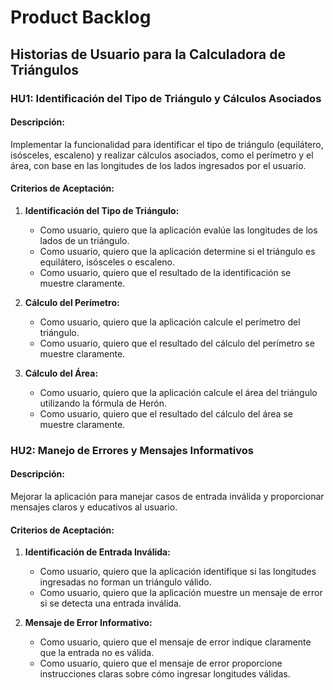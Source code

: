# Product Backlog

## Historias de Usuario para la Calculadora de Triángulos

### HU1: Identificación del Tipo de Triángulo y Cálculos Asociados

#### Descripción:
Implementar la funcionalidad para identificar el tipo de triángulo (equilátero, isósceles, escaleno) y realizar cálculos asociados, como el perímetro y el área, con base en las longitudes de los lados ingresados por el usuario.

#### Criterios de Aceptación:
1. **Identificación del Tipo de Triángulo:**
   - Como usuario, quiero que la aplicación evalúe las longitudes de los lados de un triángulo.
   - Como usuario, quiero que la aplicación determine si el triángulo es equilátero, isósceles o escaleno.
   - Como usuario, quiero que el resultado de la identificación se muestre claramente.

2. **Cálculo del Perímetro:**
   - Como usuario, quiero que la aplicación calcule el perímetro del triángulo.
   - Como usuario, quiero que el resultado del cálculo del perímetro se muestre claramente.

3. **Cálculo del Área:**
   - Como usuario, quiero que la aplicación calcule el área del triángulo utilizando la fórmula de Herón.
   - Como usuario, quiero que el resultado del cálculo del área se muestre claramente.

### HU2: Manejo de Errores y Mensajes Informativos

#### Descripción:
Mejorar la aplicación para manejar casos de entrada inválida y proporcionar mensajes claros y educativos al usuario.

#### Criterios de Aceptación:
1. **Identificación de Entrada Inválida:**
   - Como usuario, quiero que la aplicación identifique si las longitudes ingresadas no forman un triángulo válido.
   - Como usuario, quiero que la aplicación muestre un mensaje de error si se detecta una entrada inválida.

2. **Mensaje de Error Informativo:**
   - Como usuario, quiero que el mensaje de error indique claramente que la entrada no es válida.
   - Como usuario, quiero que el mensaje de error proporcione instrucciones claras sobre cómo ingresar longitudes válidas.
